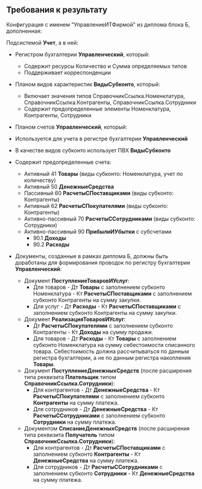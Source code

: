 ## Требования к результату

Конфигурация с именем "УправлениеИТФирмой" из диплома блока Б, дополненная:

Подсистемой **Учет**, а в ней:

* Регистром бухгалтерии **Управленческий**, который:
  * Содержит ресурсы Количество и Сумма определяемых типов
  * Поддерживает корреспонденции
   
* Планом видов характеристик **ВидыСубконто**, который:
  * Включает значения типов СправочникСсылка.Номенклатура, СправочникСсылка.Контрагенты, СправочникСсылка.Сотрудники
  * Содержит предопределенные элементы Номенклатура, Контрагенты, Сотрудники

* Планом счетов **Управленческий**, который:
 * Используется для учета в регистре бухгалтерии **Управленческий**
 * В качестве видов субконто использует ПВХ **ВидыСубконто**
 * Содержит предопределенные счета:
   * Активный 41 **Товары** (виды субконто: Номенклатура, учет по количеству)
   * Активный 50 **ДенежныеСредства**
   * Пассивный 60 **РасчетыСПоставщиками** (виды субконто: Контрагенты)
   * Активный 62 **РасчетыСПокупателями** (виды субконто: Контрагенты)
   * Активно-пассивный 70 **РасчетыССотрудниками** (виды субконто: Сотрудники)
   * Активно-пассивный 90 **ПрибылиИУбытки** с субсчетами
     * 90.1 **Доходы**
     * 90.2 **Расходы**

* Документы, созданные в рамках диплома Б, должны быть доработаны для формирования проводок по регистру бухгалтерии **Управленческий**:
  * Документ **ПоступлениеТоваровИУслуг**:
    * Для товаров - Дт **Товары** с заполнением субконто Номенклатура - Кт **РасчетыСПоставщиками** с заполнением субконто Контрагенты на сумму закупки.
    * Для услуг - Дт **Расходы** - Кт **РасчетыСПоставщиками** с заполнением субконто Контрагенты на сумму закупки.
  * Документ **РеализацияТоваровИУслуг**:
    * Дт **РасчетыСПокупателями** с заполнением субконто Контрагенты - Кт **Доходы** на сумму продажи.
    * Для товаров - Дт **Расходы** - Кт **Товары** с заполнением субконто Номенклатура на сумму себестоимости списанного товара. Себестоимость должна рассчитываться по данным регистра бухгалтерии, а не по данным регистра накопления **Товары**.
  * Документ **ПоступлениеДенежныхСредств** (после расширения типа реквизита **Плательщик** типом **СправочникСсылка.Сотрудники**):
    * Для контрагентов - Дт **ДенежныеСредства** - Кт **РасчетыСПокупателями** с заполнением субконто **Контрагенты** на сумму платежа.
    * Для сотрудников - Дт **ДенежныеСредства** - Кт **РасчетыССотрудниками** с заполнением субконто **Сотрудники** на сумму платежа.
  * Документом **СписаниеДенежныхСредств** (после расширения типа реквизита **Получатель** типом **СправочникСсылка.Сотрудники**):
    * Для контрагентов - Дт **РасчетыСПоставщиками** с заполнением субконто **Контрагенты** - Кт **ДенежныеСредства** на сумму платежа.
    * Для сотрудников - Дт **РасчетыССотрудниками** с заполнением субконто **Сотрудники** - Кт **ДенежныеСредства** на сумму платежа.
